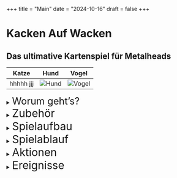 +++
title = "Main"
date = "2024-10-16"
draft = false
+++
<span style="text-align: center;">

# **Kacken Auf Wacken** 
## Das ultimative Kartenspiel für Metalheads

| Katze                   | Hund                    | Vogel                   |
|-------------------------|-------------------------|-------------------------|
| hhhhh jjj| ![Hund](images/rueckseiten/OnStage_klein.png) | ![Vogel](images/rueckseiten/OnStage_klein.png) |


<details>
  <summary><span style="font-size: 1.8em;">Worum geht’s?</span></summary>
 
***

Ihr seid auf dem **Wacken Open Air** und wollt zu euren Lieblingsbands abrocken. Auf den drei Bühnen **„Harder“**, **„Louder“** und **„Faster“** spielen unterschiedliche Bands gleichzeitig, die Entscheidung fällt also nicht immer leicht. Worauf habt ihr gerade Bock? Geht ihr zusammen oder alleine? Habt ihr genug Bier? Und was passiert, wenn ihr gerade jetzt kacken müsst?
Je mehr Songs ihr live seht, desto besser. 
Wenn ihr andere Metalheads mitnehmt, noch besser. 
Und: Es kann nie schaden, ein oder zwei **Bier** mitzunehmen.  

***
</details>

<details>
  <summary><span style="font-size: 2em;">Zubehör</span></summary>
 
***

_**24 „On Stage“-Karten**_


 Das sind die Songs, {{< img src="images/rueckseiten/OnStage_klein.png" alt="Rückseite On Stage" width="50">}}   die gerade performt werden.

<div class="image-text-container">
    <img src="images/rueckseiten/OnStage_klein.png" alt="Mein Bild">
    <p>Hier ist der Text, der neben dem Bild steht. Ich hoffe, es gefällt dir!</p>
</div>

_**53 „Rock!“-Karten**_  
Das sind die Bands, die ihr gerade gerne live sehen würdet, mit euren Lieblingssongs

_**14 „Bierstand“-Karten**_  
Hier gibt’s Bier. Wenn man Glück hat. 

_**10 „WC“-Karten**_  
Fast die einzige Möglichkeit, euer Geschäft zu erledigen.

_**6 Karten mit Wacken-Bändchen**_  
Wie im richtigen Leben: Wer am Ende die meisten hat, gewinnt.
Zerschneidet diese Karten und verwendet die Wacken-Bändchen als Siegpunkte.  

***

</details>

<details>
  <summary><span style="font-size: 2em;">Spielaufbau</span></summary>
 
***

Mischt die Stapel mit den 4 unterschiedlichen Kartenarten gut durch und legt sie als 4 verdeckte Nachziehstapel aus.  
Legt die Wacken-Bändchen neben das Spiel. Das sind eure Gewinnpunkte.

## Baut die Bühnen auf  
Verteilt die Bands auf die 3 Bühnen „Faster“ (links), „Louder“ (Mitte) und „Harder“ (rechts)  folgendermaßen:  
*Zieht von oben jeweils eine „On Stage“-Karte*  
*Wenn die abgebildete Band bereits ausliegt, legt die gezogene Karte dazu*  
*Wenn nicht, legt die gezogene Karte auf die nächste freie Bühne, wenn es eine gibt*  
Macht das so lange, bis eine Karte mit der vierten Band gezogen wird. Diese legt ihr offen auf den „On Stage“-Stapel ab (das ist der Backstage-Bereich, wo sich die Band auf ihren Auftritt vorbereitet).


Im Ergebnis sind das drei offen ausliegende Kartenstapel mit jeweils 1 bis maximal vier Karten. Das Ganze sieht dann etwa so aus:
 
{{< img src="images/Spielfeld.png" alt="Example image." >}}

***

</details>
<details>
  <summary><span style="font-size: 2em;">Spielablauf</span></summary>
 
***


Der Spieler mit den längsten Haaren fängt an. 
Regeln für einen Spielzug (genauere Beschreibung der Aktionen siehe „Aktionen“):
Wenn ein Spieler kacken muss (d.h. er hat eine „Kacken“-Karte vor sich liegen), kann er ausschließlich die Aktion „Kacken gehen“ ausführen. Er kann weder Bier holen noch abrocken (auch nicht mit anderen zusammen).
Ansonsten führt er entweder die Aktion „Bock auf Rock“ oder „Bier holen“ aus, d.h. er MUSS eine Karte ziehen. Denkt dran: „Bier holen“ geht nur, wenn ihr weniger als 2 Bier habt.
Wenn er mindestens 1 Bier und eine passende „Rock!“-Karte hat, kann er „Abrocken“; dafür gibt es Wacken-Bändchen! -> siehe „Abrechnen“
Alle Mitspieler, die wollen und können, können mit zur Bühne gehen. Ggf. kann der Spieler „Bier ausgeben“.
Zieht ein Spieler eine „Kacken“-Karte, egal wann und von welchem Stapel (sie sind in den Stapeln „Rock!“ und „Bierstand“ versteckt), legt er diese Karte offen vor sich hin. Er kann im selben Zug noch sein Glück versuchen und sofort „Kacken gehen“. Danach ist sein Zug aber beendet.

Spielende
Das Spiel endet, wenn alle Bands gespielt haben, d.h. wenn alle „On Stage“ – Karten aus dem Spiel sind, oder es keine „Rock!“ – Karten mehr gibt.
Wer die meisten Wacken-Bändchen hat, gewinnt.

***

</details>
<details>
  <summary><span style="font-size: 2em;">Aktionen</span></summary>
 
***



Man kann auf Wacken jede Menge Dinge tun. Wir beschränken uns in diesem Spiel aber auf die wesentlichen:
Bier holen
Ihr zieht die oberste Karte vom Bierstand. Wenn ihr Glück habt, bekommt ihr ein Bier, das ihr offen vor euch ablegt. Wenn nicht, legt ihr die Karte vor dem Bierstand ab.
Da ihr nur zwei Hände habt, könnt ihr maximal zwei Bier vor euch liegen haben.

Bock auf Rock
Ihr überlegt, auf welche Bands ihr gerade Bock habt: Oberste „Rock!“-Karte ziehen und auf die Hand nehmen. Ihr könnt beliebig viele „Rock!“-Karten auf der Hand haben. Die „Rock!“-Karten, die ihr auf der Hand habt, bilden die Bands ab, auf die ihr gerade Bock habt. Die Songs auf den Karten sind eure Lieblingssongs.
Abrocken
Wenn auf einer der drei Bühnen eine Band spielt, die ihr auch auf der Hand habt, könnt ihr hingehen und abrocken. Das geht aber nur, wenn ihr auch mindestens ein Bier habt! Ihr könnt vorher fragen, ob jemand mitkommt: Jeder Mitspieler, der ebenfalls mindestens ein Bier und mindestens eine passende „Rock!“-Karte hat, kann mitkommen. Alle Spieler, die mitkommen, legen ihr Bier (mindestens eins, höchstens zwei) in die Mitte.

Diese Aktion bringt euch die begehrten Wacken-Bändchen. Wie viele, seht ihr unten unter „Abrechnen“.

Anschließend wird die entsprechende Bühne geräumt (die „On-Stage“ - Karten dieser Bühne kommen aus dem Spiel), und die nächste Band betritt die Bühne (falls noch eine Band im Backstage-Bereich ist):
Die offen ausliegende Karte aus dem Backstage-Bereich wird auf die freie Bühne gelegt, danach wird wie beim Spielaufbau verfahren.
Die „Bier“-Karten aus der Tischmitte kommen zurück auf den Bierstand-Ablagestapel. 

Kacken gehen:
Wenn ihr eine „Kacken“-Karte vor euch liegen habt, ist das alles, was ihr machen könnt: Zieht eine „WC“-Karte. Wenn frei ist, könnt ihr die „Kacken“-Karte ablegen (auf den Ablagestapel des Stapels, wo ihr sie herhabt), wenn nicht, dann nicht.
In beiden Fällen ist danach der nächste Spieler dran. Die gezogene „WC“-Karte kommt auf den Ablagestapel für die „WC“-Karten.

Bier ausgeben:
Wenn ihr zu einer Band abrocken wollt, kann es passieren, dass ein Mitspieler zwar mitgehen würde, weil er passende „Rock“-Karten hat, aber nicht mitkommen kann, weil er kein Bier hat. In diesem Fall könnt ihr zusätzlich in eurem Zug versuchen, ihm ein Bier zu holen, so dass ihr zusammen gehen könnt (Dabei kann es natürlich passieren, dass ihr eine „Kacken“-Karte zieht – Pech gehabt).
Das könnt ihr für alle Spieler machen, die mitkommen wollen.

Quatschen:
Ihr könnt (und solltet) miteinander reden. Z.B. ist es sinnvoll, zu fragen, ob jemand mit zu einer Band kommt. Ihr könnt euch absprechen, ob ihr sofort geht oder später (in der Hoffnung, noch mehr passende „Rock!“-Karten zu ziehen oder dass noch jemand mitkommt).
Ihr könnt auch verraten, welche Karten ihr auf der Hand habt, müsst ihr aber nicht.

Abrechnen
Für jeden Spieler wird die Anzahl der gewonnenen Wacken-Bändchen aus drei Faktoren errechnet:

Anzahl der Songs, die die Band gerade spielt
mal
Anzahl der Biere, die in der Tischmitte liegen
mal
Anzahl der passenden „Rock!“-Karten des jeweiligen Spielers. Dieser Faktor erhöht sich für jeden Lieblingssong, der gerade gespielt wird, um 1.
Beispiel:
Auf der „Louder“-Stage spielen Iron Basin die Songs „Asses High“ und „Fear of the Fart“.

Spieler A geht abrocken: er hat die Iron Basin - „Rock!“-Karten „Asses High“ und „Run to the Pils“ und legt 1 Bier in die Tischmitte.  

Spieler B geht mit: Er hat 2 Bier und eine Iron Basin – „Rock!“- Karte „The Pooper“. Sonst kommt niemand mit.

Punkte für Spieler A:
Anzahl der Songs, die die Band gerade spielt: 2
Anzahl der Biere in der Tischmitte: 3
Anzahl der passenden „Rock!“-Karten: 2 plus 1 Lieblingslied („Asses High“) = 3

Spieler A bekommt also 2 x 3 x 3 = 18 Punkte.

Spieler B hat nur eine passende „Rock!“-Karte und kein Lieblingslied („The Pooper“ wird nicht gespielt), bekommt also 2 x 3 x 1 = 6 Punkte.
 
***

</details>
<details>
  <summary><span style="font-size: 2em;">Ereignisse</span></summary>
 
***

Im „Rock!“ – Stapel gibt es einige Karten, die keine Band abbilden, sondern Ereignisse darstellen. Zieht der Spieler eine solche „Rock!“ – Karte, wird das entsprechende Ereignis ausgeführt:
 Bier alle
Alle Spieler legen sofort alle ihre Bierkarten auf den Ablagestapel für den Bierstand ab.
 Running Order
Eine Band ist fertig und räumt die Bühne. Welche Bühne das ist („Faster“, „Harder“ oder „Louder“), steht auf der Karte. Für die, die sich nicht merken können, wie die Bühnen heißen, steht dahinter noch die Position der Bühne („links“, „Mitte“ oder „rechts“).
Sollte diese Bühne bereits leer sein, wird die Bühne geräumt, die in klein darunter steht. Wenn die auch leer ist, wird die letzte Bühne geräumt.
Die offen ausliegenden Karten dieser Bühne kommen aus dem Spiel.
Zusätzlich gibt es noch Karten, die selbsterklärend sind. Macht einfach das, was auf der Karte steht.

Anschließend ist der Zug beendet und der nächste Spieler ist dran.
Wenn der „Bierstand“ oder „WC“ – Stapel leer ist, werden die abgelegten Karten gemischt und erneut als verdeckter Nachziehstapel bereitgelegt.

***

</details>
